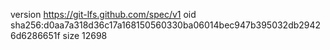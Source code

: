 version https://git-lfs.github.com/spec/v1
oid sha256:d0aa7a318d36c17a168150560330ba06014bec947b395032db29426d6286651f
size 12698
